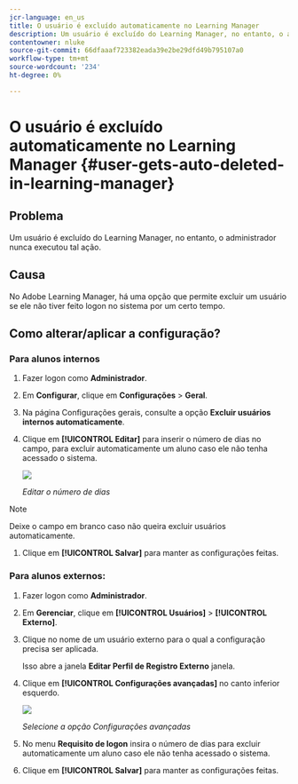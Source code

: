 ```yaml
---
jcr-language: en_us
title: O usuário é excluído automaticamente no Learning Manager
description: Um usuário é excluído do Learning Manager, no entanto, o administrador nunca executou tal ação.
contentowner: nluke
source-git-commit: 66dfaaaf723382eada39e2be29dfd49b795107a0
workflow-type: tm+mt
source-wordcount: '234'
ht-degree: 0%

---
```




# O usuário é excluído automaticamente no Learning Manager {#user-gets-auto-deleted-in-learning-manager}

## Problema

Um usuário é excluído do Learning Manager, no entanto, o administrador nunca executou tal ação.

## Causa

No Adobe Learning Manager, há uma opção que permite excluir um usuário se ele não tiver feito logon no sistema por um certo tempo.

## Como alterar/aplicar a configuração?

### Para alunos internos

1. Fazer logon como **Administrador**.
1. Em **Configurar**, clique em **Configurações** > **Geral**.
1. Na página Configurações gerais, consulte a opção **Excluir usuários internos automaticamente**.
1. Clique em **[!UICONTROL Editar]** para inserir o número de dias no campo, para excluir automaticamente um aluno caso ele não tenha acessado o sistema.

   ![](assets/cp-autodelete-internal.png)

   *Editar o número de dias*

>[!NOTE]
>
>   Deixe o campo em branco caso não queira excluir usuários automaticamente.


1. Clique em **[!UICONTROL Salvar]** para manter as configurações feitas.

### Para alunos externos:

1. Fazer logon como **Administrador**.
1. Em **Gerenciar**, clique em **[!UICONTROL Usuários]** > **[!UICONTROL Externo]**.
1. Clique no nome de um usuário externo para o qual a configuração precisa ser aplicada.

   Isso abre a janela **Editar Perfil de Registro Externo** janela.

1. Clique em **[!UICONTROL Configurações avançadas]** no canto inferior esquerdo.

   ![](assets/cp-autodelete-external.png)

   *Selecione a opção Configurações avançadas*

1. No menu **Requisito de logon** insira o número de dias para excluir automaticamente um aluno caso ele não tenha acessado o sistema.
1. Clique em **[!UICONTROL Salvar]** para manter as configurações feitas.
